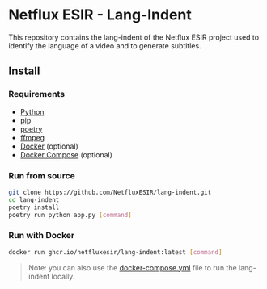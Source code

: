 # Netflux ESIR - Lang-Indent

This repository contains the lang-indent of the Netflux ESIR project used to identify the language of a video 
and to generate subtitles.

## Install

### Requirements

- [Python](https://www.python.org/downloads/)
- [pip](https://pip.pypa.io/en/stable/installing/)
- [poetry](https://python-poetry.org/docs/#installation)
- [ffmpeg](https://ffmpeg.org/download.html)
- [Docker](https://docs.docker.com/get-docker/) (optional)
- [Docker Compose](https://docs.docker.com/compose/install/) (optional)

### Run from source

```bash
git clone https://github.com/NetfluxESIR/lang-indent.git
cd lang-indent
poetry install
poetry run python app.py [command]
```

### Run with Docker

```bash
docker run ghcr.io/netfluxesir/lang-indent:latest [command]
```

> Note: you can also use the [docker-compose.yml](./docker-compose.yaml) file to run the lang-indent locally.

